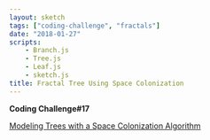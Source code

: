 ```yaml
---
layout: sketch
tags: ["coding-challenge", "fractals"]
date: "2018-01-27"
scripts: 
    - Branch.js
    - Tree.js
    - Leaf.js
    - sketch.js
title: Fractal Tree Using Space Colonization
---
```


**Coding Challenge#17**

[Modeling Trees with a Space Colonization Algorithm](http://algorithmicbotany.org/papers/colonization.egwnp2007.html)



